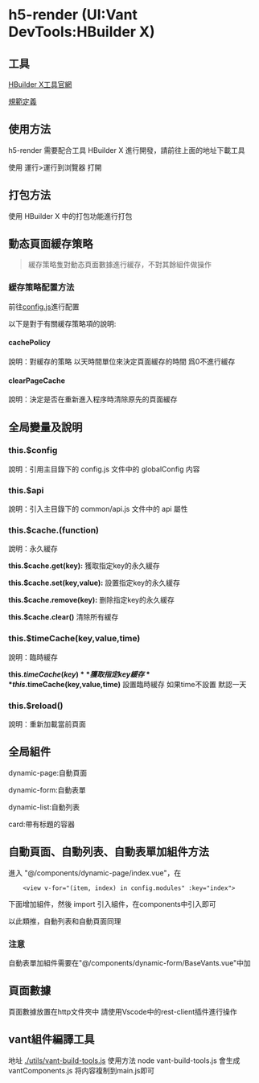 # h5-render (UI:Vant DevTools:HBuilder X)

## 工具

[HBuilder X工具官網](https://www.dcloud.io/hbuilderx.html)

[規範定義](https://github.com/smallsaas/auto-render)

## 使用方法

h5-render 需要配合工具 HBuilder X 進行開發，請前往上面的地址下載工具

使用 運行>運行到浏覽器 打開

## 打包方法

使用 HBuilder X 中的打包功能進行打包

## 動态頁面緩存策略

> 緩存策略隻對動态頁面數據進行緩存，不對其餘組件做操作

### 緩存策略配置方法

前往[config.js](./config.js)進行配置

以下是對于有關緩存策略項的說明:

#### cachePolicy

說明：對緩存的策略 以天時間單位來決定頁面緩存的時間 爲0不進行緩存

#### clearPageCache

說明：決定是否在重新進入程序時清除原先的頁面緩存

## 全局變量及說明

### this.$config

說明：引用主目錄下的 config.js 文件中的 globalConfig 内容

### this.$api

說明：引入主目錄下的 common/api.js 文件中的 api 屬性

### this.$cache.(function)

說明：永久緩存

**this.$cache.get(key):** 獲取指定key的永久緩存

**this.$cache.set(key,value):** 設置指定key的永久緩存

**this.$cache.remove(key):** 删除指定key的永久緩存

**this.$cache.clear()** 清除所有緩存

### this.$timeCache(key,value,time)

說明：臨時緩存

**this.$timeCache(key)** 獲取指定key緩存
**this.$timeCache(key,value,time)** 設置臨時緩存 如果time不設置 默認一天

### this.$reload()

說明：重新加載當前頁面

## 全局組件

dynamic-page:自動頁面

dynamic-form:自動表單

dynamic-list:自動列表

card:帶有标題的容器

## 自動頁面、自動列表、自動表單加組件方法

進入 "@/components/dynamic-page/index.vue"，在
```vue
	<view v-for="(item, index) in config.modules" :key="index">
```
下面增加組件，然後 import 引入組件，在components中引入即可

以此類推，自動列表和自動頁面同理

### 注意
自動表單加組件需要在"@/components/dynamic-form/BaseVants.vue"中加

## 頁面數據

頁面數據放置在http文件夾中 請使用Vscode中的rest-client插件進行操作

## vant組件編譯工具

地址 [./utils/vant-build-tools.js](./utils/vant-build-tools.js)
使用方法 node vant-build-tools.js 會生成vantComponents.js 将内容複制到main.js即可